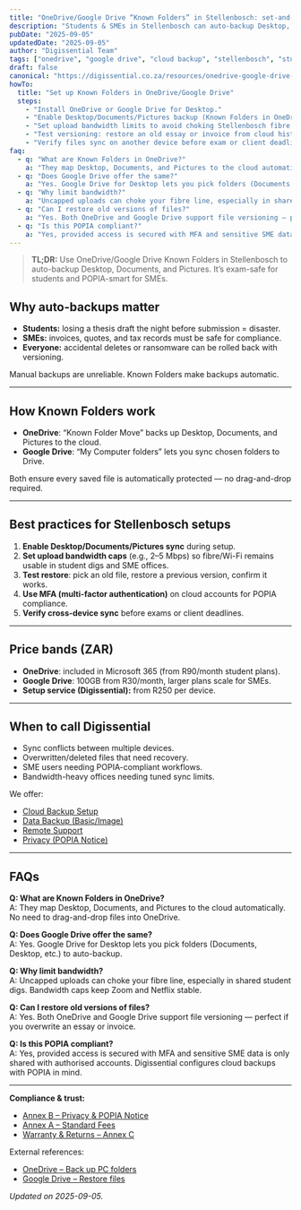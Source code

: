 ```yaml
---
title: "OneDrive/Google Drive “Known Folders” in Stellenbosch: set-and-forget backups"
description: "Students & SMEs in Stellenbosch can auto-backup Desktop, Documents, and Pictures with OneDrive or Google Drive. Safe, POPIA-aware workflows explained."
pubDate: "2025-09-05"
updatedDate: "2025-09-05"
author: "Digissential Team"
tags: ["onedrive", "google drive", "cloud backup", "stellenbosch", "students", "sme"]
draft: false
canonical: "https://digissential.co.za/resources/onedrive-google-drive-known-folders-stellenbosch/"
howTo:
  title: "Set up Known Folders in OneDrive/Google Drive"
  steps:
    - "Install OneDrive or Google Drive for Desktop."
    - "Enable Desktop/Documents/Pictures backup (Known Folders in OneDrive; My Computer folders in Google Drive)."
    - "Set upload bandwidth limits to avoid choking Stellenbosch fibre lines."
    - "Test versioning: restore an old essay or invoice from cloud history."
    - "Verify files sync on another device before exam or client deadlines."
faq:
  - q: "What are Known Folders in OneDrive?"
    a: "They map Desktop, Documents, and Pictures to the cloud automatically. No need to drag-and-drop files into OneDrive."
  - q: "Does Google Drive offer the same?"
    a: "Yes. Google Drive for Desktop lets you pick folders (Documents, Desktop, etc.) to auto-backup."
  - q: "Why limit bandwidth?"
    a: "Uncapped uploads can choke your fibre line, especially in shared student digs. Bandwidth caps keep Zoom and Netflix stable."
  - q: "Can I restore old versions of files?"
    a: "Yes. Both OneDrive and Google Drive support file versioning — perfect if you overwrite an essay or invoice."
  - q: "Is this POPIA compliant?"
    a: "Yes, provided access is secured with MFA and sensitive SME data is only shared with authorised accounts. Digissential configures cloud backups with POPIA in mind."
---
```


> **TL;DR:** Use OneDrive/Google Drive Known Folders in Stellenbosch to auto-backup Desktop, Documents, and Pictures. It’s exam-safe for students and POPIA-smart for SMEs.

## Why auto-backups matter

- **Students:** losing a thesis draft the night before submission = disaster.  
- **SMEs:** invoices, quotes, and tax records must be safe for compliance.  
- **Everyone:** accidental deletes or ransomware can be rolled back with versioning.  

Manual backups are unreliable. Known Folders make backups automatic.

---

## How Known Folders work

- **OneDrive**: “Known Folder Move” backs up Desktop, Documents, and Pictures to the cloud.  
- **Google Drive**: “My Computer folders” lets you sync chosen folders to Drive.  

Both ensure every saved file is automatically protected — no drag-and-drop required.

---

## Best practices for Stellenbosch setups

1. **Enable Desktop/Documents/Pictures sync** during setup.  
2. **Set upload bandwidth caps** (e.g., 2–5 Mbps) so fibre/Wi-Fi remains usable in student digs and SME offices.  
3. **Test restore**: pick an old file, restore a previous version, confirm it works.  
4. **Use MFA (multi-factor authentication)** on cloud accounts for POPIA compliance.  
5. **Verify cross-device sync** before exams or client deadlines.  

---

## Price bands (ZAR)

- **OneDrive**: included in Microsoft 365 (from R90/month student plans).  
- **Google Drive**: 100GB from R30/month, larger plans scale for SMEs.  
- **Setup service (Digissential):** from R250 per device.  

---

## When to call Digissential

- Sync conflicts between multiple devices.  
- Overwritten/deleted files that need recovery.  
- SME users needing POPIA-compliant workflows.  
- Bandwidth-heavy offices needing tuned sync limits.  

We offer:  
- [Cloud Backup Setup](/services/cloud-backup-setup/)  
- [Data Backup (Basic/Image)](/services/data-backup-recovery/)  
- [Remote Support](/services/remote-support-setup/)  
- [Privacy (POPIA Notice)](/legal/privacy-popia-processing-notice/)  

---

## FAQs

**Q: What are Known Folders in OneDrive?**  
A: They map Desktop, Documents, and Pictures to the cloud automatically. No need to drag-and-drop files into OneDrive.

**Q: Does Google Drive offer the same?**  
A: Yes. Google Drive for Desktop lets you pick folders (Documents, Desktop, etc.) to auto-backup.

**Q: Why limit bandwidth?**  
A: Uncapped uploads can choke your fibre line, especially in shared student digs. Bandwidth caps keep Zoom and Netflix stable.

**Q: Can I restore old versions of files?**  
A: Yes. Both OneDrive and Google Drive support file versioning — perfect if you overwrite an essay or invoice.

**Q: Is this POPIA compliant?**  
A: Yes, provided access is secured with MFA and sensitive SME data is only shared with authorised accounts. Digissential configures cloud backups with POPIA in mind.

---

**Compliance & trust:**  
- [Annex B – Privacy & POPIA Notice](/legal/privacy-popia-processing-notice/)  
- [Annex A – Standard Fees](/legal/standard-fees/)  
- [Warranty & Returns – Annex C](/legal/warranty-returns/)  

External references:  
- [OneDrive – Back up PC folders](https://support.microsoft.com/en-us/office/back-up-your-folders-with-onedrive?utm_source=chatgpt.com)  
- [Google Drive – Restore files](https://support.google.com/drive/answer/1716222?utm_source=chatgpt.com)  

*Updated on 2025-09-05.*
